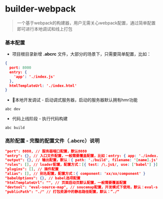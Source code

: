 # builder-webpack
> 一个基于webpack的构建器，用户无需关心webpack配置，通过简单配置即可进行本地调试和线上打包

### 基本配置
* 项目根目录新增 **.abcrc** 文件，大部分的场景下，只需要简单配置，比如：
``` json
{
  port: 8000
  entry: {
    'app': './index.js'
  },
  htmlTemplateUrl: './index.html'
}
```
* 本地开发调试 - 启动调式服务器，启动的服务器默认拥有hmr功能
```
abc dev
```
* 代码上线阶段 - 执行代码构建
```
abc build
```

### 高阶配置 - 完整的配置文件（.abcrc）说明
```json
"port": 8080, // 服务器端口配置，默认8080
"entry": {}, // 入口文件配置，一般需要覆盖配置，比如：entry: { app: './index.js' }
"output": {}, // 输出配置，默认：{ path: './build', filename: '[name].js' }
"rules": [], // loader配置，配置方式：[{ test: /\.js$/, use: ['babel'] }]
"plugins": [], // 插件配置
"alias": [], // 别名配置，配置方式：{ component: 'xx/xx/component' }
"babelOptions": {}, // babel选项配置
"htmlTemplateUrl": "", // 页面启动页默认配置，一般需要覆盖配置
"devtool": "eval-source-map", // soucemap配置，开发模式下使用，默认：eval-source-map
"publicPath": "./" // 打包资源中的静态路径配置，默认：”./“
```